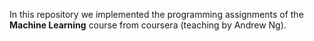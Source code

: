 In this repository we implemented the programming assignments of the **Machine Learning** course from coursera (teaching by Andrew Ng).
